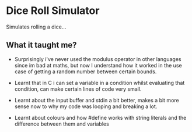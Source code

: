 # Dice Roll Simulator

Simulates rolling a dice...

## What it taught me?
- Surprisingly i've never used the modulus operator in other languages since im bad at maths,
but now I understand how it worked in the use case of getting a random number between certain bounds.

- Learnt that in C i can set a variable in a condition whilst evaluating that condition, can make certain lines of code very small.
- Learnt about the input buffer and stdin a bit better, makes a bit more sense now to why my code was looping and breaking a lot.

- Learnt about colours and how #define works with string literals and the difference between them and variables
